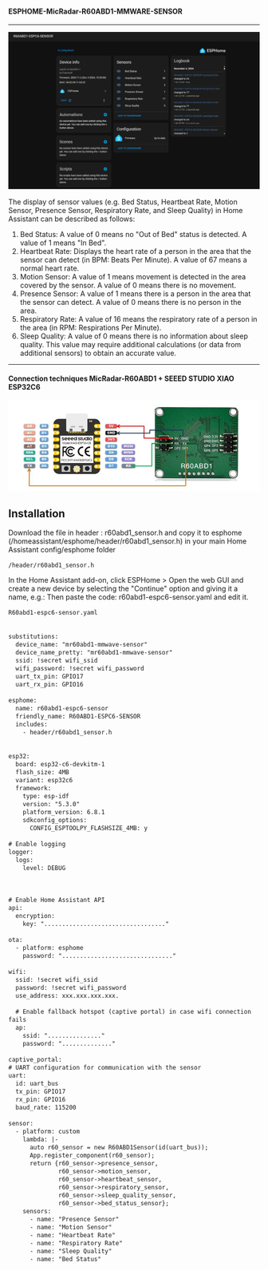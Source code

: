 #### ESPHOME-MicRadar-R60ABD1-MMWARE-SENSOR
---
![image alt](https://github.com/Niwun-githup/MicRadar-R60ABD1-FOR-ESPHOME/blob/5f91e4ab1d5da18389b4a467d33bcd33ff1bbcb3/R6ABD1.jpg)

The display of sensor values ​​(e.g. Bed Status, Heartbeat Rate, Motion Sensor, Presence Sensor, Respiratory Rate, and Sleep Quality) in Home Assistant can be described as follows:
1. Bed Status: A value of 0 means no "Out of Bed" status is detected. A value of 1 means "In Bed".
2. Heartbeat Rate: Displays the heart rate of a person in the area that the sensor can detect (in BPM: Beats Per Minute). A value of 67 means a normal heart rate.
3. Motion Sensor: A value of 1 means movement is detected in the area covered by the sensor. A value of 0 means there is no movement.
4. Presence Sensor: A value of 1 means there is a person in the area that the sensor can detect. A value of 0 means there is no person in the area.
5. Respiratory Rate: A value of 16 means the respiratory rate of a person in the area (in RPM: Respirations Per Minute).
6. Sleep Quality: A value of 0 means there is no information about sleep quality. This value may require additional calculations (or data from additional sensors) to obtain an accurate value.
---   
#### Connection techniques MicRadar-R60ABD1 + SEEED STUDIO XIAO ESP32C6
![image alt](https://github.com/Niwun-githup/MicRadar-R60ABD1-FOR-ESPHOME/blob/5f91e4ab1d5da18389b4a467d33bcd33ff1bbcb3/ESP32C6_R60ABD1.JPG)

## Installation
Download the file in header : r60abd1_sensor.h and copy it to esphome (/homeassistant/esphome/header/r60abd1_sensor.h) in your main Home Assistant config/esphome folder
```
/header/r60abd1_sensor.h
```
In the Home Assistant add-on, click ESPHome > Open the web GUI and create a new device by selecting the "Continue" option and giving it a name, e.g.: Then paste the code: r60abd1-espc6-sensor.yaml and edit it.
```
R60abd1-espc6-sensor.yaml


substitutions:
  device_name: "mr60abd1-mmwave-sensor"
  device_name_pretty: "mr60abd1-mmwave-sensor"
  ssid: !secret wifi_ssid
  wifi_password: !secret wifi_password
  uart_tx_pin: GPIO17
  uart_rx_pin: GPIO16

esphome:
  name: r60abd1-espc6-sensor
  friendly_name: R60ABD1-ESPC6-SENSOR
  includes:
    - header/r60abd1_sensor.h
  

esp32:
  board: esp32-c6-devkitm-1
  flash_size: 4MB
  variant: esp32c6
  framework:
    type: esp-idf
    version: "5.3.0"
    platform_version: 6.8.1
    sdkconfig_options:
      CONFIG_ESPTOOLPY_FLASHSIZE_4MB: y
      
# Enable logging
logger:
  logs:
    level: DEBUG
  
  

# Enable Home Assistant API
api:
  encryption:
    key: ".................................."

ota:
  - platform: esphome
    password: "..............................."

wifi:
  ssid: !secret wifi_ssid
  password: !secret wifi_password
  use_address: xxx.xxx.xxx.xxx.

  # Enable fallback hotspot (captive portal) in case wifi connection fails
  ap:
    ssid: "..............."
    password: ".............."

captive_portal:
# UART configuration for communication with the sensor
uart:
  id: uart_bus
  tx_pin: GPIO17
  rx_pin: GPIO16
  baud_rate: 115200

sensor:
  - platform: custom
    lambda: |-
      auto r60_sensor = new R60ABD1Sensor(id(uart_bus));
      App.register_component(r60_sensor);
      return {r60_sensor->presence_sensor,
              r60_sensor->motion_sensor,
              r60_sensor->heartbeat_sensor,
              r60_sensor->respiratory_sensor,
              r60_sensor->sleep_quality_sensor,
              r60_sensor->bed_status_sensor};
    sensors:
      - name: "Presence Sensor"
      - name: "Motion Sensor"
      - name: "Heartbeat Rate"
      - name: "Respiratory Rate"
      - name: "Sleep Quality"
      - name: "Bed Status"
       
```
